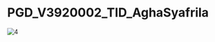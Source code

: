 # PGD_V3920002_TID_AghaSyafrila

![4](https://user-images.githubusercontent.com/89903725/142200810-d55cdc19-079f-4e85-b1d3-d65695839e07.png)

